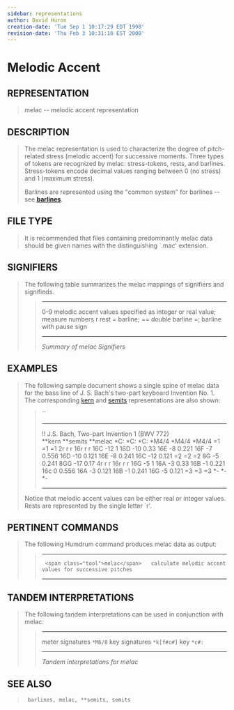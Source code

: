 ```yaml
---
sidebar: representations
author: David Huron
creation-date: 'Tue Sep 1 10:17:29 EDT 1998'
revision-date: 'Thu Feb 3 10:31:10 EST 2000'
---
```



Melodic Accent
=========================================

## REPRESENTATION ##

> <span class="rep">melac</span> \-- melodic accent representation

## DESCRIPTION ##

> The <span class="rep">melac</span> representation is used to characterize the degree of
> pitch-related stress (melodic accent) for successive moments. Three
> types of tokens are recognized by <span class="rep">melac</span>: stress-tokens, rests,
> and barlines. Stress-tokens encode decimal values ranging between 0
> (no stress) and 1 (maximum stress).
>
> Barlines are represented using the \"common system\" for barlines \--
> see [**barlines**](barlines.rep.html).

## FILE TYPE ##

> It is recommended that files containing predominantly <span class="rep">melac</span> data
> should be given names with the distinguishing \`.mac\' extension.

## SIGNIFIERS ##

> The following table summarizes the <span class="rep">melac</span> mappings of
> signifiers and signifieds.
>
> >   ----- --------------------------------------------
> >   0-9   melodic accent values specified as integer
> >         or real value; measure numbers
> >   r     rest
> >   =     barline; == double barline
> >   =;    barline with pause sign
> >   ----- --------------------------------------------
> >
> > *Summary of <span class="rep">melac</span> Signifiers*

## EXAMPLES ##

> The following sample document shows a single spine of <span class="rep">melac</span>
> data for the bass line of J. S. Bach\'s two-part keyboard Invention
> No. 1. The corresponding [<span class="rep">kern</span>](kern.rep.html) and
> [<span class="rep">semits</span>](semits.rep.html) representations are also shown:
>
> > ``
> >
> >   ---------------------------------------------- ------------ -----------
> >   !! J.S. Bach, Two-part Invention 1 (BWV 772)                
> >   \*\*kern                                       \*\*semits   \*\*melac
> >   \*C:                                           \*C:         \*C:
> >   \*M4/4                                         \*M4/4       \*M4/4
> >   =1                                             =1           =1
> >   2r                                             r            r
> >   16r                                            r            r
> >   16C                                            -12          1
> >   16D                                            -10          0.33
> >   16E                                            -8           0.221
> >   16F                                            -7           0.556
> >   16D                                            -10          0.121
> >   16E                                            -8           0.241
> >   16C                                            -12          0.121
> >   =2                                             =2           =2
> >   8G                                             -5           0.241
> >   8GG                                            -17          0.17
> >   4r                                             r            r
> >   16r                                            r            r
> >   16G                                            -5           1
> >   16A                                            -3           0.33
> >   16B                                            -1           0.221
> >   16c                                            0            0.556
> >   16A                                            -3           0.121
> >   16B                                            -1           0.241
> >   16G                                            -5           0.121
> >   =3                                             =3           =3
> >   \*-                                            \*-          \*-
> >   ---------------------------------------------- ------------ -----------
> >
> Notice that melodic accent values can be either real or integer
> values. Rests are represented by the single letter \`r\'.

## PERTINENT COMMANDS ##

> The following Humdrum command produces <span class="rep">melac</span> data as output:
>
> >   -- ------------------------------------- --------------------------------------------------------
> >      <span class="tool">melac</span>   calculate melodic accent values for successive pitches
> >   -- ------------------------------------- --------------------------------------------------------
> >
## TANDEM INTERPRETATIONS ##

> The following tandem interpretations can be used in conjunction with
> <span class="rep">melac</span>:
>
> >   ------------------ ------------
> >   meter signatures   `*M6/8`
> >   key signatures     `*k[f#c#]`
> >   key                `*c#:`
> >   ------------------ ------------
> >
> > *Tandem interpretations for <span class="rep">melac</span>*

## SEE ALSO ##

> ` barlines, melac, **semits, semits`

